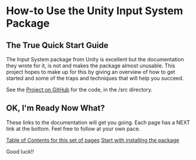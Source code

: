 # How-to Use the Unity Input System Package

## The True Quick Start Guide

The Input System package from Unity is excellent but the documentation they wrote for it, is not and makes the package almost unusable.
This project hopes to make up for this by giving an overview of how to get started and some of the traps and techniques that
will help you succeed.

See the [Project on GitHub](https://github.com/WazzaMo/howto-unity-input-system/) for the code, in the /src directory.

## OK, I'm Ready Now What?

These links to the documentation will get you going. Each page has a NEXT link at the bottom.
Feel free to follow at your own pace.

[Table of Contents for this set of pages](./documentation/00-getting-started.md)
[Start with installing the package](./documentation/01-installation.md)

Good luck!!
